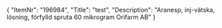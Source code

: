 {
  "ItemNr": "196984",
  "Title": "test",
  "Description": "Aranesp, inj-vätska, lösning, förfylld spruta 60 mikrogram Orifarm AB"
}